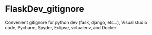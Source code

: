 # FlaskDev_gitignore
Convenient gitignore for python dev (fask, django, etc...),  Visual studio code, Pycharm, Spyder, Eclipse, virtualenv, and Docker
